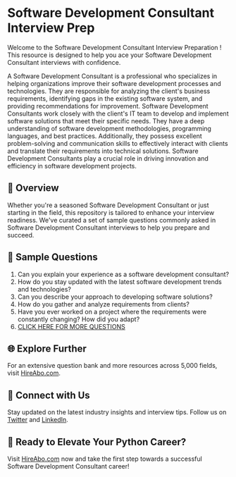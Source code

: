 # Software Development Consultant Interview Prep

Welcome to the Software Development Consultant Interview Preparation ! This resource is designed to help you ace your Software Development Consultant interviews with confidence.

A Software Development Consultant is a professional who specializes in helping organizations improve their software development processes and technologies. They are responsible for analyzing the client's business requirements, identifying gaps in the existing software system, and providing recommendations for improvement. Software Development Consultants work closely with the client's IT team to develop and implement software solutions that meet their specific needs. They have a deep understanding of software development methodologies, programming languages, and best practices. Additionally, they possess excellent problem-solving and communication skills to effectively interact with clients and translate their requirements into technical solutions. Software Development Consultants play a crucial role in driving innovation and efficiency in software development projects.

## 🚀 Overview

Whether you're a seasoned Software Development Consultant or just starting in the field, this repository is tailored to enhance your interview readiness. We've curated a set of sample questions commonly asked in Software Development Consultant interviews to help you prepare and succeed.

## 📝 Sample Questions

1. Can you explain your experience as a software development consultant?
2. How do you stay updated with the latest software development trends and technologies?
3. Can you describe your approach to developing software solutions?
4. How do you gather and analyze requirements from clients?
5. Have you ever worked on a project where the requirements were constantly changing? How did you adapt?
6. [CLICK HERE FOR MORE QUESTIONS](https://hireabo.com/job/0_0_50/Software%20Development%20Consultant)

## 🌐 Explore Further

For an extensive question bank and more resources across 5,000 fields, visit [HireAbo.com](https://www.hireabo.com).

## 📱 Connect with Us

Stay updated on the latest industry insights and interview tips. Follow us on [Twitter](https://twitter.com/hireabo) and [LinkedIn](https://www.linkedin.com/in/hire-abo-3609972a8/).

## 🚀 Ready to Elevate Your Python Career?

Visit [HireAbo.com](https://www.hireabo.com) now and take the first step towards a successful Software Development Consultant career!
